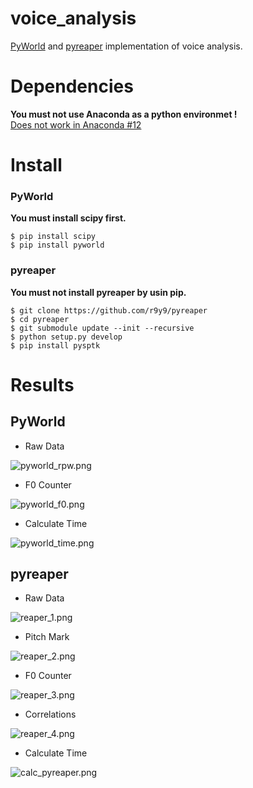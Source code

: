 # voice_analysis
[PyWorld](https://github.com/JeremyCCHsu/Python-Wrapper-for-World-Vocoder/blob/master/README.md) and [pyreaper](https://github.com/r9y9/pyreaper) implementation of voice analysis.

# Dependencies
**You must not use Anaconda as a python environmet !**  
[Does not work in Anaconda #12](https://github.com/JeremyCCHsu/Python-Wrapper-for-World-Vocoder/issues/12)  

# Install
### PyWorld
**You must install scipy first.**
```
$ pip install scipy
$ pip install pyworld
```

### pyreaper
**You must not install pyreaper by usin pip.**
```
$ git clone https://github.com/r9y9/pyreaper
$ cd pyreaper
$ git submodule update --init --recursive
$ python setup.py develop
$ pip install pysptk
```

# Results
## PyWorld
- Raw Data

![pyworld_rpw.png](https://qiita-image-store.s3.amazonaws.com/0/324488/4fe6f5eb-160d-af44-b342-2ceeafba5493.png)

- F0 Counter

![pyworld_f0.png](https://qiita-image-store.s3.amazonaws.com/0/324488/1eeb297b-d898-9e78-74bf-242610f7d037.png)

- Calculate Time

![pyworld_time.png](https://qiita-image-store.s3.amazonaws.com/0/324488/f2bfcf95-7752-28dc-8b0c-036a916d8344.png)

## pyreaper
- Raw Data

![reaper_1.png](https://qiita-image-store.s3.amazonaws.com/0/279783/13f70ed1-2c32-e868-87bc-bf6d523f8cc0.png)


- Pitch Mark

![reaper_2.png](https://qiita-image-store.s3.amazonaws.com/0/279783/2a2f1f68-2d11-ba40-ec13-6831253f3dd5.png)

- F0 Counter

![reaper_3.png](https://qiita-image-store.s3.amazonaws.com/0/279783/e4487091-6f34-9074-52c6-a86ab4541d05.png)

- Correlations

![reaper_4.png](https://qiita-image-store.s3.amazonaws.com/0/279783/dbd01465-ebf0-c777-a429-1cd09aba8326.png)

- Calculate Time

![calc_pyreaper.png](https://qiita-image-store.s3.amazonaws.com/0/279783/b3c34ada-e7f6-a2f2-dc29-e8a934fccc79.png)
